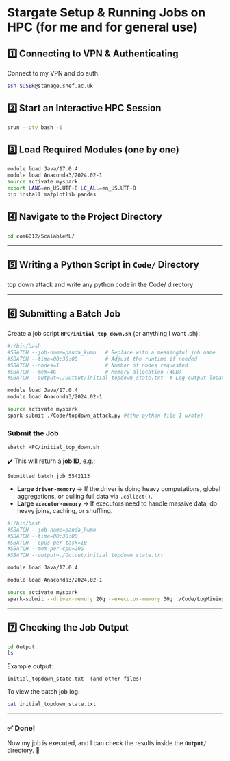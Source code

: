 
# **Stargate Setup & Running Jobs on HPC (for me and for general use)**  

## **1️⃣ Connecting to VPN & Authenticating**  
Connect to my VPN and do auth.  
```bash
ssh $USER@stanage.shef.ac.uk
```

## **2️⃣ Start an Interactive HPC Session**  
```bash
srun --pty bash -i
```

## **3️⃣ Load Required Modules (one by one)**  
```bash
module load Java/17.0.4
module load Anaconda3/2024.02-1
source activate myspark
export LANG=en_US.UTF-8 LC_ALL=en_US.UTF-8
pip install matplotlib pandas
```

## **4️⃣ Navigate to the Project Directory**  
```bash
cd com6012/ScalableML/
```

---

## **5️⃣ Writing a Python Script in `Code/` Directory**  
top down attack and write any python code in the Code/ directory 

---

## **6️⃣ Submitting a Batch Job**  

Create a job script **`HPC/initial_top_down.sh`** (or anything I want .sh):  

```bash
#!/bin/bash
#SBATCH --job-name=panda_kumo   # Replace with a meaningful job name
#SBATCH --time=00:30:00         # Adjust the runtime if needed
#SBATCH --nodes=1               # Number of nodes requested
#SBATCH --mem=4G                # Memory allocation (4GB)
#SBATCH --output=./Output/initial_topdown_state.txt  # Log output location

module load Java/17.0.4
module load Anaconda3/2024.02-1

source activate myspark
spark-submit ./Code/topdown_attack.py #(the python file I wrote)
```

### **Submit the Job**  
```bash
sbatch HPC/initial_top_down.sh
```
✔️ This will return a **job ID**, e.g.:
```
Submitted batch job 5542113
```
- **Large `driver-memory`** → If the driver is doing heavy computations, global aggregations, or pulling full data via `.collect()`.
- **Large `executor-memory`** → If executors need to handle massive data, do heavy joins, caching, or shuffling.

```bash
#!/bin/bash
#SBATCH --job-name=panda_kumo 
#SBATCH --time=00:30:00 
#SBATCH --cpus-per-task=10
#SBATCH --mem-per-cpu=20G 
#SBATCH --output=./Output/initial_topdown_state.txt  

module load Java/17.0.4

module load Anaconda3/2024.02-1

source activate myspark
spark-submit --driver-memory 20g --executor-memory 30g ./Code/LogMiningBig.py  
```

---

## **7️⃣ Checking the Job Output**  
```bash
cd Output
ls
```
Example output:
```  
initial_topdown_state.txt  (and other files)
```

To view the batch job log:
```bash
cat initial_topdown_state.txt
```

---

### **✅ Done!**  
Now my job is executed, and I can check the results inside the **`Output/`** directory. 🎯

